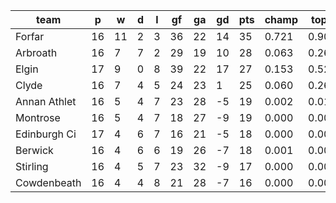 |     team     | p  | w  | d | l | gf | ga | gd | pts | champ | top2  | top3  | top4  |  5-7  | bot4  | bot3  | bot2  |
|--------------|----|----|---|---|----|----|----|-----|-------|-------|-------|-------|-------|-------|-------|-------|
| Forfar       | 16 | 11 | 2 | 3 | 36 | 22 | 14 |  35 | 0.721 | 0.909 | 0.972 | 0.994 | 0.007 | 0.000 | 0.000 | 0.000|
| Arbroath     | 16 |  7 | 7 | 2 | 29 | 19 | 10 |  28 | 0.063 | 0.261 | 0.541 | 0.788 | 0.192 | 0.047 | 0.021 | 0.008|
| Elgin        | 17 |  9 | 0 | 8 | 39 | 22 | 17 |  27 | 0.153 | 0.523 | 0.773 | 0.912 | 0.084 | 0.014 | 0.004 | 0.001|
| Clyde        | 16 |  7 | 4 | 5 | 24 | 23 |  1 |  25 | 0.060 | 0.262 | 0.532 | 0.775 | 0.203 | 0.052 | 0.022 | 0.007|
| Annan Athlet | 16 |  5 | 4 | 7 | 23 | 28 | -5 |  19 | 0.002 | 0.016 | 0.057 | 0.148 | 0.492 | 0.521 | 0.360 | 0.217|
| Montrose     | 16 |  5 | 4 | 7 | 18 | 27 | -9 |  19 | 0.000 | 0.007 | 0.026 | 0.080 | 0.415 | 0.664 | 0.506 | 0.336|
| Edinburgh Ci | 17 |  4 | 6 | 7 | 16 | 21 | -5 |  18 | 0.000 | 0.004 | 0.017 | 0.054 | 0.351 | 0.738 | 0.595 | 0.412|
| Berwick      | 16 |  4 | 6 | 6 | 19 | 26 | -7 |  18 | 0.001 | 0.006 | 0.026 | 0.078 | 0.412 | 0.666 | 0.511 | 0.349|
| Stirling     | 16 |  4 | 5 | 7 | 23 | 32 | -9 |  17 | 0.000 | 0.007 | 0.034 | 0.096 | 0.435 | 0.630 | 0.469 | 0.311|
| Cowdenbeath  | 16 |  4 | 4 | 8 | 21 | 28 | -7 |  16 | 0.000 | 0.005 | 0.023 | 0.077 | 0.410 | 0.667 | 0.513 | 0.359|
